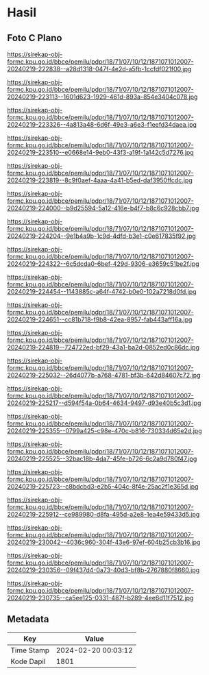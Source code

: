 # Hasil

## Foto C Plano

https://sirekap-obj-formc.kpu.go.id/bbce/pemilu/pdpr/18/71/07/10/12/1871071012007-20240219-222838--a28d1318-047f-4e2d-a5fb-1ccfdf021f00.jpg

https://sirekap-obj-formc.kpu.go.id/bbce/pemilu/pdpr/18/71/07/10/12/1871071012007-20240219-223113--1601d623-1929-461d-893a-854e3404c078.jpg

https://sirekap-obj-formc.kpu.go.id/bbce/pemilu/pdpr/18/71/07/10/12/1871071012007-20240219-223326--4a813a48-6d6f-49e3-a6e3-f1eefd34daea.jpg

https://sirekap-obj-formc.kpu.go.id/bbce/pemilu/pdpr/18/71/07/10/12/1871071012007-20240219-223510--e0668e14-9eb0-43f3-a19f-1a142c5d7276.jpg

https://sirekap-obj-formc.kpu.go.id/bbce/pemilu/pdpr/18/71/07/10/12/1871071012007-20240219-223819--8c9f0aef-4aaa-4a41-b5ed-daf3950ffcdc.jpg

https://sirekap-obj-formc.kpu.go.id/bbce/pemilu/pdpr/18/71/07/10/12/1871071012007-20240219-224000--b9d25594-5a12-416e-b4f7-b8c6c928cbb7.jpg

https://sirekap-obj-formc.kpu.go.id/bbce/pemilu/pdpr/18/71/07/10/12/1871071012007-20240219-224204--9e1b4a9b-1c9d-4dfd-b3e1-c0e617835f92.jpg

https://sirekap-obj-formc.kpu.go.id/bbce/pemilu/pdpr/18/71/07/10/12/1871071012007-20240219-224322--6c5dcda0-6bef-429d-9306-e3659c51be2f.jpg

https://sirekap-obj-formc.kpu.go.id/bbce/pemilu/pdpr/18/71/07/10/12/1871071012007-20240219-224454--1143885c-a64f-4742-b0e0-102a7218d0fd.jpg

https://sirekap-obj-formc.kpu.go.id/bbce/pemilu/pdpr/18/71/07/10/12/1871071012007-20240219-224651--cc81b718-f9b8-42ea-8957-fab443aff16a.jpg

https://sirekap-obj-formc.kpu.go.id/bbce/pemilu/pdpr/18/71/07/10/12/1871071012007-20240219-224819--724722ed-bf29-43a1-ba2d-0852ed0c86dc.jpg

https://sirekap-obj-formc.kpu.go.id/bbce/pemilu/pdpr/18/71/07/10/12/1871071012007-20240219-225032--26d4077b-a768-4781-bf3b-642d84607c72.jpg

https://sirekap-obj-formc.kpu.go.id/bbce/pemilu/pdpr/18/71/07/10/12/1871071012007-20240219-225217--d594f54a-0b64-4634-9497-d93e40b5c3d1.jpg

https://sirekap-obj-formc.kpu.go.id/bbce/pemilu/pdpr/18/71/07/10/12/1871071012007-20240219-225355--0799a425-c98e-470c-b816-730334d65e2d.jpg

https://sirekap-obj-formc.kpu.go.id/bbce/pemilu/pdpr/18/71/07/10/12/1871071012007-20240219-225525--32bac18b-4da7-45fe-b726-6c2a9d780f47.jpg

https://sirekap-obj-formc.kpu.go.id/bbce/pemilu/pdpr/18/71/07/10/12/1871071012007-20240219-225723--c8bdcbd3-e2b5-404c-8f4e-25ac2f1e365d.jpg

https://sirekap-obj-formc.kpu.go.id/bbce/pemilu/pdpr/18/71/07/10/12/1871071012007-20240219-225912--ce989980-d8fa-495d-a2e8-1ea4e59433d5.jpg

https://sirekap-obj-formc.kpu.go.id/bbce/pemilu/pdpr/18/71/07/10/12/1871071012007-20240219-230042--4036c960-304f-43e6-97ef-604b25cb3b16.jpg

https://sirekap-obj-formc.kpu.go.id/bbce/pemilu/pdpr/18/71/07/10/12/1871071012007-20240219-230356--09f437d4-0a73-40d3-bf8b-2767880f8660.jpg

https://sirekap-obj-formc.kpu.go.id/bbce/pemilu/pdpr/18/71/07/10/12/1871071012007-20240219-230735--ca5ee125-0331-487f-b289-4ee6d11f7512.jpg


## Metadata

| Key        | Value               |
| ---------- | ------------------- |
| Time Stamp | 2024-02-20 00:03:12 |
| Kode Dapil | 1801                |



